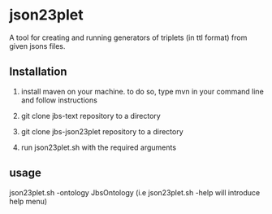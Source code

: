 # json23plet
A tool for creating and running generators of triplets (in ttl format) from given jsons files.

## Installation

1. install maven on your machine. to do so, type mvn in your command line and follow instructions

1. git clone jbs-text repository to a directory

1. git clone jbs-json23plet repository to a directory

1. run json23plet.sh with the required arguments
## usage

json23plet.sh -ontology JbsOntology (i.e json23plet.sh -help will introduce help menu)




